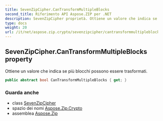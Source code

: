 ```yaml
---
title: SevenZipCipher.CanTransformMultipleBlocks
second_title: Riferimento API Aspose.ZIP per .NET
description: SevenZipCipher proprietà. Ottiene un valore che indica se più blocchi possono essere trasformati.
type: docs
weight: 20
url: /it/net/aspose.zip.crypto/sevenzipcipher/cantransformmultipleblocks/
---
```

## SevenZipCipher.CanTransformMultipleBlocks property

Ottiene un valore che indica se più blocchi possono essere trasformati.

```csharp
public abstract bool CanTransformMultipleBlocks { get; }
```

### Guarda anche

* class [SevenZipCipher](../)
* spazio dei nomi [Aspose.Zip.Crypto](../../sevenzipcipher/)
* assemblea [Aspose.Zip](../../../)


